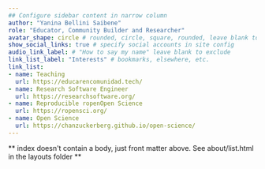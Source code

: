 ```yaml
---
## Configure sidebar content in narrow column
author: "Yanina Bellini Saibene"
role: "Educator, Community Builder and Researcher"
avatar_shape: circle # rounded, circle, square, rounded, leave blank to exclude
show_social_links: true # specify social accounts in site config
audio_link_label: # "How to say my name" leave blank to exclude
link_list_label: "Interests" # bookmarks, elsewhere, etc.
link_list:
- name: Teaching
  url: https://educarencomunidad.tech/
- name: Research Software Engineer 
  url: https://researchsoftware.org/
- name: Reproducible ropenOpen Science 
  url: https://ropensci.org/
- name: Open Science 
  url: https://chanzuckerberg.github.io/open-science/
---
```


** index doesn't contain a body, just front matter above.
See about/list.html in the layouts folder **